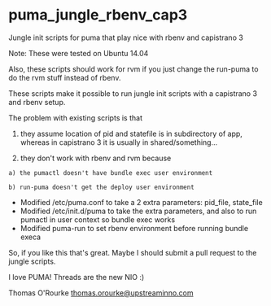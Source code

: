 puma_jungle_rbenv_cap3
======================

Jungle init scripts for puma that play nice with rbenv and capistrano 3

Note: These were tested on Ubuntu 14.04

Also, these scripts should work for rvm if you just change the run-puma to do the rvm stuff instead of rbenv.

These scripts make it possible to run jungle init scripts with a capistrano 3 and rbenv setup.

The problem with existing scripts is that
  1) they assume location of pid and statefile is in subdirectory of app, whereas in capistrano 3 it is usually in shared/something...
  
  2) they don't work with rbenv and rvm because

	a) the pumactl doesn't have bundle exec user environment

	b) run-puma doesn't get the deploy user environment

* Modified /etc/puma.conf to take a 2 extra parameters: pid_file, state_file
* Modified /etc/init.d/puma to take the extra parameters, and also to run pumactl in user context so bundle exec works
* Modified puma-run to set rbenv environment before running bundle execa


So, if you like this that's great. Maybe I should submit a pull request to the jungle scripts.

I love PUMA! Threads are the new NIO :)

Thomas O'Rourke
<thomas.orourke@upstreaminno.com>
